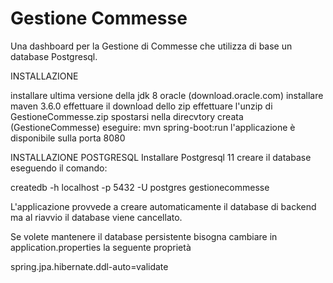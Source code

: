 # Gestione Commesse
Una dashboard per la Gestione di Commesse che utilizza di base 
un database Postgresql.

INSTALLAZIONE

installare ultima versione della jdk 8 oracle (download.oracle.com)
installare maven 3.6.0 
effettuare il download dello zip
effettuare l'unzip di GestioneCommesse.zip
spostarsi nella direcvtory creata (GestioneCommesse)
eseguire: mvn spring-boot:run
l'applicazione è disponibile sulla porta 8080


INSTALLAZIONE POSTGRESQL
Installare Postgresql 11
creare il database eseguendo il comando:

createdb -h localhost -p 5432 -U postgres gestionecommesse

L'applicazione provvede a creare automaticamente il database di backend
ma al riavvio il database viene cancellato.

Se volete mantenere il database persistente bisogna cambiare 
in application.properties la seguente proprietà

spring.jpa.hibernate.ddl-auto=validate

